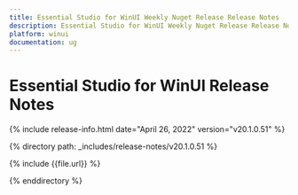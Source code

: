 ```yaml
---
title: Essential Studio for WinUI Weekly Nuget Release Release Notes  
description: Essential Studio for WinUI Weekly Nuget Release Release Notes  
platform: winui
documentation: ug
---
```


# Essential Studio for WinUI  Release Notes  

{% include release-info.html date="April 26, 2022"  version="v20.1.0.51" %} 


{% directory path: _includes/release-notes/v20.1.0.51 %}

{% include {{file.url}} %}

{% enddirectory %}